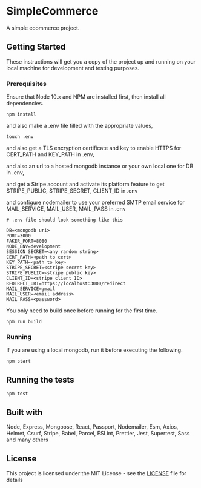# SimpleCommerce

A simple ecommerce project.

## Getting Started

These instructions will get you a copy of the project up and running on your local machine for development and testing purposes.

### Prerequisites

Ensure that Node 10.x and NPM are installed first, then install all dependencies.

```
npm install
```

and also make a .env file filled with the appropriate values,

```
touch .env
```

and also get a TLS encryption certificate and key to enable HTTPS for CERT_PATH and KEY_PATH in .env,

and also an url to a hosted mongodb instance or your own local one for DB in .env,

and get a Stripe account and activate its platform feature to get STRIPE_PUBLIC, STRIPE_SECRET, CLIENT_ID in .env

and configure nodemailer to use your preferred SMTP email service for MAIL_SERVICE, MAIL_USER, MAIL_PASS in .env

```
# .env file should look something like this

DB=<mongodb uri>
PORT=3000
FAKER_PORT=8080
NODE_ENV=development
SESSION_SECRET=<any random string>
CERT_PATH=<path to cert>
KEY_PATH=<path to key>
STRIPE_SECRET=<stripe secret key>
STRIPE_PUBLIC=<stripe public key>
CLIENT_ID=<stripe client ID>
REDIRECT_URI=https://localhost:3000/redirect
MAIL_SERVICE=gmail
MAIL_USER=<email address>
MAIL_PASS=<password>
```

You only need to build once before running for the first time.

```
npm run build
```

### Running

If you are using a local mongodb, run it before executing the following.

```
npm start
```

## Running the tests

```
npm test
```

## Built with

Node, Express, Mongoose, React, Passport, Nodemailer, Esm, Axios, Helmet, Csurf, Stripe,
Babel, Parcel, ESLint, Prettier, Jest, Supertest, Sass and many others

## License

This project is licensed under the MIT License - see the [LICENSE](LICENSE) file for details
